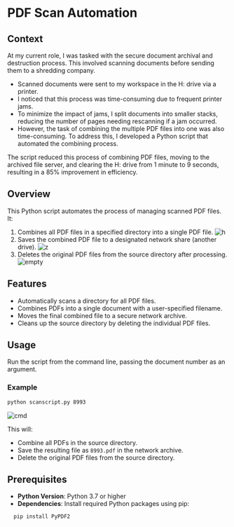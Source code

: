 # PDF Scan Automation
## Context
At my current role, I was tasked with the secure document archival and destruction process. This involved scanning documents before sending them to a shredding company.
- Scanned documents were sent to my workspace in the H: drive via a printer.
- I noticed that this process was time-consuming due to frequent printer jams.
- To minimize the impact of jams, I split documents into smaller stacks, reducing the number of pages needing rescanning if a jam occurred.
- However, the task of combining the multiple PDF files into one was also time-consuming. To address this, I developed a Python script that automated the combining process.

The script reduced this process of combining PDF files, moving to the archived file server, and clearing the H: drive from 1 minute to 9 seconds, resulting in a 85% improvement in efficiency.

## Overview
This Python script automates the process of managing scanned PDF files. It:
1. Combines all PDF files in a specified directory into a single PDF file.
![h](https://github.com/user-attachments/assets/19392678-073c-4aef-8a82-4cf10a50e285)
2. Saves the combined PDF file to a designated network share (another drive).
![z](https://github.com/user-attachments/assets/73cc9145-1c4b-4d07-bf04-5b5db93bd799)
3. Deletes the original PDF files from the source directory after processing.
![empty](https://github.com/user-attachments/assets/e0138b91-365e-4d7d-ad63-fe5e7b7aebe3)

## Features
- Automatically scans a directory for all PDF files.
- Combines PDFs into a single document with a user-specified filename.
- Moves the final combined file to a secure network archive.
- Cleans up the source directory by deleting the individual PDF files.

## Usage
Run the script from the command line, passing the document number as an argument. 
### Example
```bash
python scanscript.py 8993
```
![cmd](https://github.com/user-attachments/assets/3f0cf9b1-a2b5-4791-b46d-aebe675ccd1a)




This will:
- Combine all PDFs in the source directory.
- Save the resulting file as `8993.pdf` in the network archive.
- Delete the original PDF files from the source directory.

## Prerequisites
- **Python Version**: Python 3.7 or higher
- **Dependencies**: Install required Python packages using pip:
```bash
  pip install PyPDF2
```
